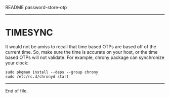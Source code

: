 README password-store-otp

---


TIMESYNC
========

It would not be amiss to recall that time based OTPs are based off of the
current time.  So, make sure the time is accurate on your host, or the time
based OTPs will not validate.  For example, chrony package can synchronize your
clock:

    sudo pkgman install --deps --group chrony
    sudo /etc/rc.d/chronyd start


---

End of file.
